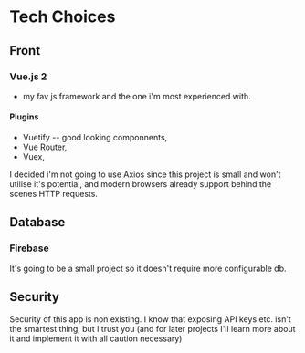 # Tech Choices

## Front

### Vue.js 2
- my fav js framework and the one i'm most experienced with.

#### Plugins
- Vuetify -- good looking componnents,
- Vue Router,
- Vuex,

I decided i'm not going to use Axios since this project is small and won't utilise it's potential, and modern browsers already support behind the scenes HTTP requests.

## Database

### Firebase
It's going to be a small project so it doesn't require more configurable db.

## Security
Security of this app is non existing. I know that exposing API keys etc. isn't the smartest thing, but I trust you (and for later projects I'll learn more about it and implement it with all caution necessary)